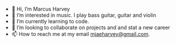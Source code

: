 - 👋 Hi, I’m Marcus Harvey
- 👀 I’m interested in music. I play bass guitar, guitar and violin
- 🌱 I’m currently learning to code.  
- 💞️ I’m looking to collaborate on projects and and stat a new career
- 📫 How to reach me at my email mjaeharvey@gmail.com.

<!---
mjaeharvey/mjaeharvey is a ✨ special ✨ repository because its `README.md` (this file) appears on your GitHub profile.
You can click the Preview link to take a look at your changes.
--->
